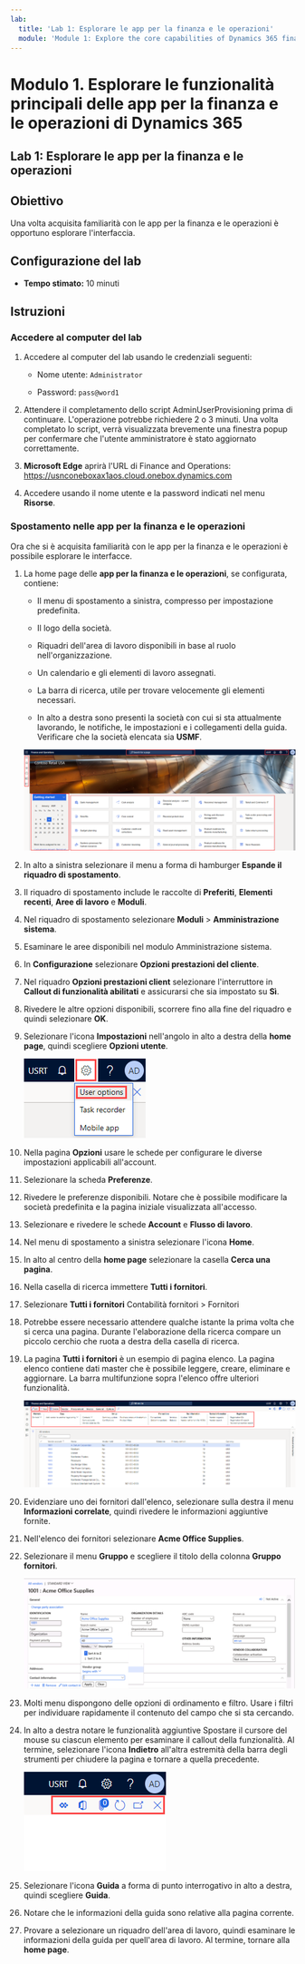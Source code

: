 ```yaml
---
lab:
  title: 'Lab 1: Esplorare le app per la finanza e le operazioni'
  module: 'Module 1: Explore the core capabilities of Dynamics 365 finance and operations apps'
---
```


# Modulo 1. Esplorare le funzionalità principali delle app per la finanza e le operazioni di Dynamics 365

## Lab 1: Esplorare le app per la finanza e le operazioni

## Obiettivo

Una volta acquisita familiarità con le app per la finanza e le operazioni è opportuno esplorare l'interfaccia.

## Configurazione del lab

- **Tempo stimato:** 10 minuti

## Istruzioni

### Accedere al computer del lab

1.  Accedere al computer del lab usando le credenziali seguenti:

    - Nome utente: `Administrator`

    - Password: `pass@word1`

1.  Attendere il completamento dello script AdminUserProvisioning prima di continuare. L'operazione potrebbe richiedere 2 o 3 minuti. Una volta completato lo script, verrà visualizzata brevemente una finestra popup per confermare che l'utente amministratore è stato aggiornato correttamente. 

1.  **Microsoft Edge** aprirà l'URL di Finance and Operations: <https://usnconeboxax1aos.cloud.onebox.dynamics.com>

1.  Accedere usando il nome utente e la password indicati nel menu **Risorse**. 


### Spostamento nelle app per la finanza e le operazioni

Ora che si è acquisita familiarità con le app per la finanza e le operazioni è possibile esplorare le interfacce.

1.  La home page delle **app per la finanza e le operazioni**, se configurata, contiene:

    - Il menu di spostamento a sinistra, compresso per impostazione predefinita.

    - Il logo della società.

    - Riquadri dell'area di lavoro disponibili in base al ruolo nell'organizzazione.

    - Un calendario e gli elementi di lavoro assegnati.

    - La barra di ricerca, utile per trovare velocemente gli elementi necessari.

    - In alto a destra sono presenti la società con cui si sta attualmente lavorando, le notifiche, le impostazioni e i collegamenti della guida. Verificare che la società elencata sia **USMF**.

    ![Screenshot della home page delle app per la finanza e le operazioni di Dynamics 365 con le aree evidenziate.](./media/lab-navigate-finance-and-operations-apps-04.png)

2.  In alto a sinistra selezionare il menu a forma di hamburger **Espande il riquadro di spostamento**.

3.  Il riquadro di spostamento include le raccolte di **Preferiti**, **Elementi recenti**, **Aree di lavoro** e **Moduli**.

4.  Nel riquadro di spostamento selezionare **Moduli** > **Amministrazione sistema**.

5.  Esaminare le aree disponibili nel modulo Amministrazione sistema.

6.  In **Configurazione** selezionare **Opzioni prestazioni del cliente**.

7.  Nel riquadro **Opzioni prestazioni client** selezionare l'interruttore in **Callout di funzionalità abilitati** e assicurarsi che sia impostato su **Sì**.

8.  Rivedere le altre opzioni disponibili, scorrere fino alla fine del riquadro e quindi selezionare **OK**.

9.  Selezionare l'icona **Impostazioni** nell'angolo in alto a destra della **home page**, quindi scegliere **Opzioni utente**.

    ![Screenshot dell'icona Impostazioni e dell'elenco a discesa Opzioni utente.](./media/lab-navigate-finance-and-operations-apps-05.png)

10. Nella pagina **Opzioni** usare le schede per configurare le diverse impostazioni applicabili all'account.

11. Selezionare la scheda **Preferenze**.

12. Rivedere le preferenze disponibili. Notare che è possibile modificare la società predefinita e la pagina iniziale visualizzata all'accesso.

13. Selezionare e rivedere le schede **Account** e **Flusso di lavoro**.

14. Nel menu di spostamento a sinistra selezionare l'icona **Home**.

15. In alto al centro della **home page** selezionare la casella **Cerca una pagina**.

16. Nella casella di ricerca immettere **Tutti i fornitori**.

17. Selezionare **Tutti i fornitori** Contabilità fornitori > Fornitori

18. Potrebbe essere necessario attendere qualche istante la prima volta che si cerca una pagina. Durante l'elaborazione della ricerca compare un piccolo cerchio che ruota a destra della casella di ricerca.

19. La pagina **Tutti i fornitori** è un esempio di pagina elenco. La pagina elenco contiene dati master che è possibile leggere, creare, eliminare e aggiornare. La barra multifunzione sopra l'elenco offre ulteriori funzionalità.

    ![Screenshot dell'elenco Tutti i fornitori con le funzionalità del menu evidenziate.](./media/lab-navigate-finance-and-operations-apps-06.png)

20. Evidenziare uno dei fornitori dall'elenco, selezionare sulla destra il menu **Informazioni correlate**, quindi rivedere le informazioni aggiuntive fornite.

21. Nell'elenco dei fornitori selezionare **Acme Office Supplies**.

22. Selezionare il menu **Gruppo** e scegliere il titolo della colonna **Gruppo fornitori**.

    ![Screenshot del titolo della colonna Gruppo fornitori per Acme Office Supplies.](./media/lab-navigate-finance-and-operations-apps-07.png)

23. Molti menu dispongono delle opzioni di ordinamento e filtro. Usare i filtri per individuare rapidamente il contenuto del campo che si sta cercando.

24. In alto a destra notare le funzionalità aggiuntive Spostare il cursore del mouse su ciascun elemento per esaminare il callout della funzionalità. Al termine, selezionare l'icona **Indietro** all'altra estremità della barra degli strumenti per chiudere la pagina e tornare a quella precedente.

    ![Screenshot del menu in alto a destra della pagina Elenco che mostra le funzionalità aggiuntive per la connessione ai pulsanti Power Apps, app Office, pagina Aggiorna allegati documenti, Apri in una nuova finestra e Chiudi.](./media/lab-navigate-finance-and-operations-apps-08.png)

25. Selezionare l'icona **Guida** a forma di punto interrogativo in alto a destra, quindi scegliere **Guida**.

26. Notare che le informazioni della guida sono relative alla pagina corrente.

27. Provare a selezionare un riquadro dell'area di lavoro, quindi esaminare le informazioni della guida per quell'area di lavoro. Al termine, tornare alla **home page**.

